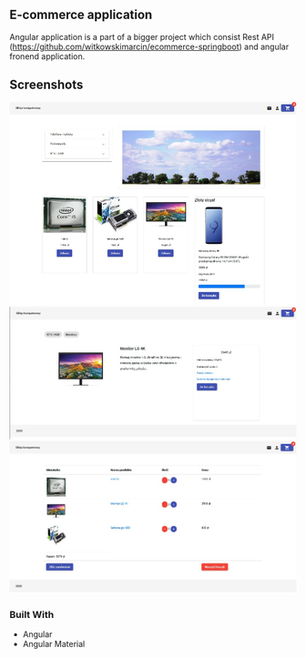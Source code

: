 ## E-commerce application

Angular application is a part of a bigger project which consist Rest API (https://github.com/witkowskimarcin/ecommerce-springboot) and angular fronend application.

## Screenshots

![Screenshot](1.jpg)
![Screenshot](2.jpg)
![Screenshot](3.jpg)

### Built With

* Angular
* Angular Material

